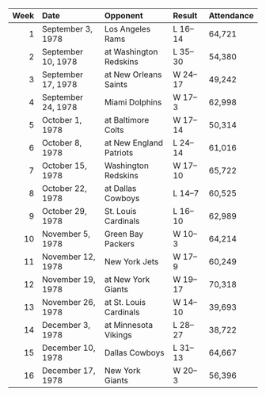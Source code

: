 |   Week | Date               | Opponent                | Result   | Attendance   |
|-------:|:-------------------|:------------------------|:---------|:-------------|
|      1 | September 3, 1978  | Los Angeles Rams        | L 16–14  | 64,721       |
|      2 | September 10, 1978 | at Washington Redskins  | L 35–30  | 54,380       |
|      3 | September 17, 1978 | at New Orleans Saints   | W 24–17  | 49,242       |
|      4 | September 24, 1978 | Miami Dolphins          | W 17–3   | 62,998       |
|      5 | October 1, 1978    | at Baltimore Colts      | W 17–14  | 50,314       |
|      6 | October 8, 1978    | at New England Patriots | L 24–14  | 61,016       |
|      7 | October 15, 1978   | Washington Redskins     | W 17–10  | 65,722       |
|      8 | October 22, 1978   | at Dallas Cowboys       | L 14–7   | 60,525       |
|      9 | October 29, 1978   | St. Louis Cardinals     | L 16–10  | 62,989       |
|     10 | November 5, 1978   | Green Bay Packers       | W 10–3   | 64,214       |
|     11 | November 12, 1978  | New York Jets           | W 17–9   | 60,249       |
|     12 | November 19, 1978  | at New York Giants      | W 19–17  | 70,318       |
|     13 | November 26, 1978  | at St. Louis Cardinals  | W 14–10  | 39,693       |
|     14 | December 3, 1978   | at Minnesota Vikings    | L 28–27  | 38,722       |
|     15 | December 10, 1978  | Dallas Cowboys          | L 31–13  | 64,667       |
|     16 | December 17, 1978  | New York Giants         | W 20–3   | 56,396       |